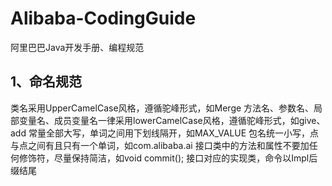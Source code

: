 # Alibaba-CodingGuide
阿里巴巴Java开发手册、编程规范

## 1、命名规范
类名采用UpperCamelCase风格，遵循驼峰形式，如Merge
方法名、参数名、局部变量名、成员变量名一律采用lowerCamelCase风格，遵循驼峰形式，如give、add
常量全部大写，单词之间用下划线隔开，如MAX_VALUE
包名统一小写，点与点之间有且只有一个单词，如com.alibaba.ai
接口类中的方法和属性不要加任何修饰符，尽量保持简洁，如void commit();
接口对应的实现类，命令以Impl后缀结尾
